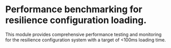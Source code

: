 # Performance benchmarking for resilience configuration loading.

This module provides comprehensive performance testing and monitoring
for the resilience configuration system with a target of <100ms loading time.
